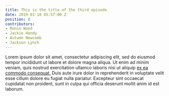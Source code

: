 ```yaml
---
title: This is the title of the third episode
date: 2019-01-10 05:57:00 Z
position: 8
contributors:
- Ronin Wood
- Jackie Handy
- Autumn Newcomb
- Jackson Lynch
---
```


Lorem ipsum dolor sit amet, consectetur adipiscing elit, sed do eiusmod tempor incididunt ut labore et dolore magna aliqua. Ut enim ad minim veniam, quis nostrud exercitation ullamco laboris nisi ut aliquip [ex ea commodo consequat.](https://github.com/sverrirs/jekyll-paginate-v2/issues/48) Duis aute irure dolor in reprehenderit in voluptate velit esse cillum dolore eu fugiat nulla pariatur. Excepteur sint occaecat cupidatat non proident, sunt in culpa qui officia deserunt mollit anim id est laborum.